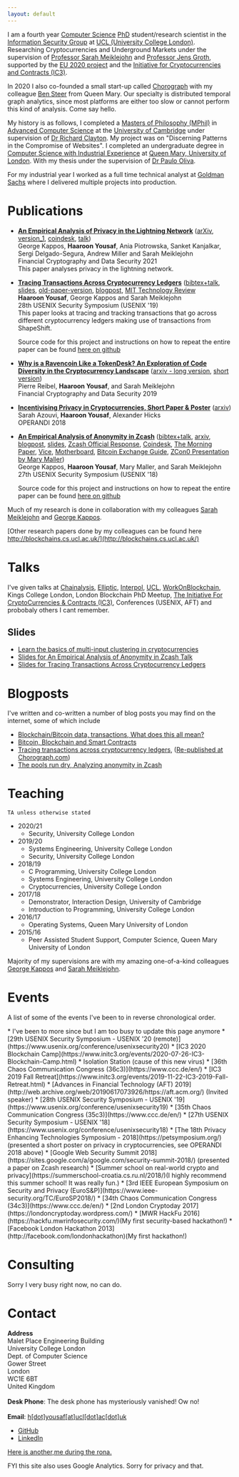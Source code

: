 ```yaml
---
layout: default
---
```

I am a fourth year [Computer Science](http://www.cs.ucl.ac.uk/) 
[PhD](https://en.wikipedia.org/wiki/Doctor_of_Philosophy) student/research scientist in
the [Information Security Group](http://sec.cs.ucl.ac.uk/) at
[UCL (University College London)](http://www.ucl.ac.uk). 
Researching Cryptocurrencies and Underground Markets under the supervision 
of [Professor Sarah Meiklejohn](http://www0.cs.ucl.ac.uk/staff/S.Meiklejohn/) and
[Professor Jens Groth](http://www0.cs.ucl.ac.uk/staff/j.groth/), supported by 
the [EU 2020 project](https://ec.europa.eu/programmes/horizon2020/) and 
the [Initiative for Cryptocurrencies and Contracts (IC3)](http://www.initc3.org/).

In 2020 I also co-founded a small start-up called [Chorograph](https://www.chorograph.com) with 
my colleague [Ben Steer](https://scholar.google.co.uk/citations?user=JaCvFD8AAAAJ&hl=en) from Queen Mary. Our 
specialty is distributed temporal graph analytics, since most platforms are either too slow or 
cannot perform this kind of analysis. Come say hello. 

My history is as follows, 
I completed a [Masters of Philosophy (MPhil)](https://en.wikipedia.org/wiki/Master_of_Philosophy) 
in [Advanced Computer Science](https://www.cl.cam.ac.uk/admissions/acs/) at the
[University of Cambridge](http://www.cam.ac.uk/) under supervision of 
[Dr Richard Clayton](https://www.cl.cam.ac.uk/~rnc1/). 
My project was on "Discerning Patterns in the Compromise of Websites". I completed an 
undergraduate degree in [Computer Science with Industrial Experience](http://www.qmul.ac.uk/undergraduate/coursefinder/courses/79923.html) 
at [Queen Mary, University of London](http://www.eecs.qmul.ac.uk/). With my thesis under 
the supervision of [Dr Paulo Oliva](http://www.eecs.qmul.ac.uk/~pbo/).

For my industrial year I worked as a full time technical analyst at 
[Goldman Sachs](http://www.goldmansachs.com/) where I delivered multiple projects into production. 


# Publications

* **[An Empirical Analysis of Privacy in the Lightning Network](files/fc21-lightning_v2.pdf)** 
 ([arXiv](https://arxiv.org/abs/2003.12470), [version_1](files/lightning_v1.pdf), [coindesk](https://www.coindesk.com/researchers-surface-privacy-vulnerabilities-in-bitcoin-lightning-network-payments), [talk](https://www.youtube.com/watch?v=K_zUA0y03AE)) <br/>
  George Kappos, <b>Haaroon Yousaf</b>, Ania Piotrowska, Sanket Kanjalkar, Sergi Delgado-Segura, Andrew Miller and Sarah Meiklejohn<br/>
  Financial Cryptography and Data Security 2021<br/>
  This paper analyses privacy in the lightning network. 

* **[Tracing Transactions Across Cryptocurrency Ledgers](files/usenix19-shapeshift.pdf)** 
([bibtex+talk](https://www.usenix.org/conference/usenixsecurity19/presentation/yousaf), [slides](files/talks/tracing_transactions_shapeshift_talk.pdf), [old-paper-version](files/shapeshift-v1.pdf), [blogpost](https://www.benthamsgaze.org/2019/08/15/tracing-transactions-across-cryptocurrency-ledgers/), [MIT Technology Review](https://www.technologyreview.com/s/614213/some-crypto-criminals-think-jumping-across-blockchains-covers-their-tracks-big-mistake/) <br/>
  <b>Haaroon Yousaf</b>, George Kappos and Sarah Meiklejohn<br/>
  28th USENIX Security Symposium (USENIX '19)<br/>
  This paper looks at tracing and tracking transactions that go across different cryptocurrency ledgers making use of transactions from ShapeShift. 
  
  Source code for this project and instructions on how to repeat the entire paper can be found [here on github](https://github.com/manganese/TracingTransactionsAcrossCryptocurrencyLedgers)
  <!-- This is paper is on tracing transactions across cryptocurrency ledgers using ShapeShift, Other important keywords for google are Bitcoin, ZCash, Dash, Litecoin, Bitcoin Cash, Ethereum, Ethereum Classic, ShapeShift, Tracking, Attack, Anonymisation, Anonymization, De-anonymization, de-anonymisation out. -->

* **[Why is a Ravencoin Like a TokenDesk? An Exploration of Code Diversity in the Cryptocurrency Landscape](files/ravencoin.pdf)** 
([arxiv - long version](https://arxiv.org/abs/1810.08420), [short version](files/ravencoin_short.pdf))<br/>
  Pierre Reibel, <b>Haaroon Yousaf</b>, and Sarah Meiklejohn<br/>
  Financial Cryptography and Data Security 2019 <br/>

* **[Incentivising Privacy in Cryptocurrencies, Short Paper & Poster](files/incentivising.pdf)** ([arxiv](https://arxiv.org/abs/1901.02695))<br/>
  Sarah Azouvi, <b> Haaroon Yousaf</b>, Alexander Hicks<br/>
  OPERANDI 2018
  
* **[An Empirical Analysis of Anonymity in Zcash](files/usenix18.pdf)**
  ([bibtex+talk](https://www.usenix.org/conference/usenixsecurity18/presentation/kappos),
  [arxiv](https://arxiv.org/abs/1805.03180),
  [blogpost](https://www.benthamsgaze.org/2018/05/09/the-pools-run-dry-analyzing-anonymity-in-zcash/), 
  [slides](files/talks/empirical_analysis_zcash_talk.pdf),
  [Zcash Official Response](https://electriccoin.co/blog/maintaining-privacy/),
  [Coindesk](https://www.coindesk.com/zcash-privacy-weakened-by-certain-behaviors-researchers-say/), 
  [The Morning Paper](https://blog.acolyer.org/2018/09/14/an-empirical-analysis-of-anonymity-in-zcash/),
  [Vice](https://motherboard.vice.com/en_us/article/j5k7zp/zcash-shadow-brokers-uncover-hacking-tool-sales), 
  [Motherboard](https://motherboard.vice.com/en_us/article/j5k7zp/zcash-shadow-brokers-uncover-hacking-tool-sales),
  [Bitcoin Exchange Guide](https://bitcoinexchangeguide.com/zcash-crypto-transactions-on-bitfinex-to-shadow-brokers-for-nsa-stolen-code-hacking-tools-may-be-untraceable/), 
  [ZCon0 Presentation by Mary Maller](https://www.youtube.com/watch?v=dP4dH_aHbdM)) <br/>
  George Kappos, <b>Haaroon Yousaf</b>, Mary Maller, and Sarah Meiklejohn<br/>
  27th USENIX Security Symposium (USENIX '18)
  
  Source code for this project and instructions on how to repeat the entire paper can be found [here on github](https://github.com/manganese/zcash-empirical-analysis)

Much of my research is done in collaboration with my colleagues [Sarah Meiklejohn](https://SMeiklej.com) and [George Kappos](https://georgekap.github.io/). 

[Other research papers done by my colleagues can be found here http://blockchains.cs.ucl.ac.uk/](http://blockchains.cs.ucl.ac.uk/)

# Talks

I've given talks at [Chainalysis](https://www.chainalysis.com/), [Elliptic](https://www.elliptic.co/), [Interpol](https://www.interpol.int/), [UCL](ucl.ac.uk), [WorkOnBlockchain](https://workonblockchain.com/), Kings College London, London Blockchain PhD Meetup, [The Initiative For CryptoCurrencies & Contracts (IC3)](https://www.initc3.org/), Conferences (USENIX, AFT) and probobaly others I cant remember. 

## Slides

* [Learn the basics of multi-input clustering in cryptocurrencies](files/talks/multi_input_clustering_talk.pdf)
* [Slides for An Empirical Analysis of Anonymity in Zcash Talk](files/talks/empirical_analysis_zcash_talk.pdf)
* [Slides for Tracing Transactions Across Cryptocurrency Ledgers](files/talks/tracing_transactions_shapeshift_talk.pdf)


# Blogposts 

I've written and co-written a number of blog posts you may find on the internet, some of which include

* [Blockchain/Bitcoin data, transactions, What does this all mean?](https://chorograph.com/blockchain-bitcoin-data-transactions-what-does-this-all-mean/)
* [Bitcoin, Blockchain and Smart Contracts](https://chorograph.com/bitcoin-blockchain-and-smart-contracts/)
* [Tracing transactions across cryptocurrency ledgers](https://www.benthamsgaze.org/2019/08/15/tracing-transactions-across-cryptocurrency-ledgers/), ([Re-published at Chorograph.com](https://chorograph.com/tracing-transactions-across-cryptocurrency-ledgers/))
* [The pools run dry, Analyzing anonymity in Zcash](https://www.benthamsgaze.org/2018/05/09/the-pools-run-dry-analyzing-anonymity-in-zcash/)


# Teaching

`TA unless otherwise stated`
* 2020/21
  * Security, University College London 
* 2019/20
  * Systems Engineering, University College London
  * Security, University College London
* 2018/19
  * C Programming, University College London
  * Systems Engineering, University College London
  * Cryptocurrencies, University College London
* 2017/18
  * Demonstrator, Interaction Design, University of Cambridge
  * Introduction to Programming, University College London
* 2016/17
  * Operating Systems, Queen Mary University of London
* 2015/16
  * Peer Assisted Student Support, Computer Science, Queen Mary University of London

Majority of my supervisions are with my amazing one-of-a-kind colleagues [George Kappos](https://georgekap.github.io/) and [Sarah Meiklejohn](https://smeiklej.com/).

# Events
<p> A list of some of the events I've been to in reverse chronological order.  </p>
* I've been to more since but I am too busy to update this page anymore
* [29th USENIX Security Symposium - USENIX '20 (remote)](https://www.usenix.org/conference/usenixsecurity20)
* [IC3 2020 Blockchain Camp](https://www.initc3.org/events/2020-07-26-IC3-Blockchain-Camp.html)
* Isolation Station (cause of this new virus)
* [36th Chaos Communication Congress (36c3)](https://www.ccc.de/en/)
* [IC3 2019 Fall Retreat](https://www.initc3.org/events/2019-11-22-IC3-2019-Fall-Retreat.html)
* [Advances in Financial Technology (AFT) 2019](http://web.archive.org/web/20190617073926/https://aft.acm.org/) (Invited speaker)
* [28th USENIX Security Symposium - USENIX '19](https://www.usenix.org/conference/usenixsecurity19)
* [35th Chaos Communication Congress (35c3)](https://www.ccc.de/en/)
* [27th USENIX Security Symposium - USENIX '18](https://www.usenix.org/conference/usenixsecurity18)
* [The 18th Privacy Enhancing Technologies Symposium - 2018](https://petsymposium.org/)(presented a short poster on privacy in cryptocurrencies, see OPERANDI 2018 above)
* [Google Web Security Summit 2018](https://sites.google.com/a/google.com/security-summit-2018/) (presented a paper on Zcash research)
* [Summer school on real-world crypto and privacy](https://summerschool-croatia.cs.ru.nl/2018/)(I highly recommend this summer school! It was really fun.)
* [3rd IEEE European Symposium on Security and Privacy (EuroS&P)](https://www.ieee-security.org/TC/EuroSP2018/)
* [34th Chaos Communication Congress (34c3)](https://www.ccc.de/en/)
* [2nd London Cryptoday 2017](https://londoncryptoday.wordpress.com/)
* [MWR HackFu 2016](https://hackfu.mwrinfosecurity.com/)(My first security-based hackathon!)
* [Facebook London Hackathon 2013](http://facebook.com/londonhackathon)(My first hackathon!)


# Consulting
<p> Sorry I very busy right now, no can do. </p>

# Contact

  <b>Address<br/></b>
  Malet Place Engineering Building <br/>
  University College London<br/>
  Dept. of Computer Science<br/>
  Gower Street<br/>
  London<br/>
  WC1E 6BT<br/>
  United Kingdom<br/><br/>
  <b>Desk Phone</b>: The desk phone has mysteriously vanished! Ow no! <br/><br/>
  <b>Email</b>: <a href="mailto:h[dot]yousaf[at]ucl[dot]ac[dot]uk?Subject=I%20Come%20From%20Your%20Website" target="_top">h[dot]yousaf[at]ucl[dot]ac[dot]uk</a><br/>
* [GitHub](https://github.com/haaroon)
* [LinkedIn](https://www.linkedin.com/in/haaroonyousaf/)

[Here is another,me during the rona.](files/me_corona.JPG)


FYI this site also uses Google Analytics. Sorry for privacy and that. 
